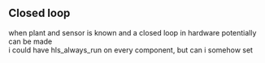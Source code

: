 ## Closed loop

when plant and sensor is known and a closed loop in hardware potentially can be made<br />
i could have hls_always_run on every component, but can i somehow set